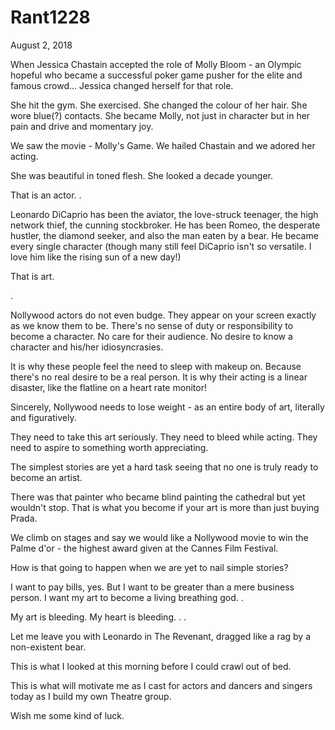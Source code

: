 # Rant1228


August 2, 2018

When Jessica Chastain accepted the role of Molly Bloom - an Olympic hopeful who became a successful poker game pusher for the elite and famous crowd... Jessica changed herself for that role.

She hit the gym. She exercised. She changed the colour of her hair. She wore blue(?) contacts. She became Molly, not just in character but in her pain and drive and momentary joy. 

We saw the movie - Molly's Game. We hailed Chastain and we adored her acting.

She was beautiful in toned flesh. She looked a decade younger.

That is an actor.
.

Leonardo DiCaprio has been the aviator, the love-struck teenager, the high network thief, the cunning stockbroker. He has been Romeo, the desperate hustler, the diamond seeker, and also the man eaten by a bear. He became every single character (though many still feel DiCaprio isn't so versatile. I love him like the rising sun of a new day!)

That is art.

.

Nollywood actors do not even budge. They appear on your screen exactly as we know them to be. There's no sense of duty or responsibility to become a character. No care for their audience. No desire to know a character and his/her idiosyncrasies.

It is why these people feel the need to sleep with makeup on. Because there's no real desire to be a real person. It is why their acting is a linear disaster, like the flatline on a heart rate monitor!

Sincerely, Nollywood needs to lose weight - as an entire body of art, literally and figuratively. 

They need to take this art seriously. They need to bleed while acting. They need to aspire to something worth appreciating.

The simplest stories are yet a hard task seeing that no one is truly ready to become an artist.

There was that painter who became blind painting the cathedral but yet wouldn't stop. That is what you become if your art is more than just buying Prada.

We climb on stages and say we would like a Nollywood movie to win the Palme d'or - the highest award given at the Cannes Film Festival. 

How is that going to happen when we are yet to nail simple stories?

I want to pay bills, yes. But I want to be greater than a mere business person. I want my art to become a living breathing god. 
.

My art is bleeding. My heart is bleeding.
.
.

Let me leave you with Leonardo in The Revenant, dragged like a rag by a non-existent bear.

This is what I looked at this morning before I could crawl out of bed.

This is what will motivate me as I cast for actors and dancers and singers today as I build my own Theatre group.

Wish me some kind of luck.